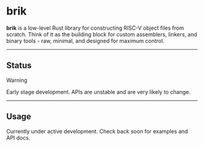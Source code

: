# brik

**brik** is a low-level Rust library for constructing RISC-V object files from scratch.
Think of it as the building block for custom assemblers, linkers, and binary tools - raw, minimal, and designed for maximum control.

---

## Status

> [!Warning]
> Early stage development. APIs are unstable and are very likely to change.

---

## Usage

Currently under active development.
Check back soon for examples and API docs.
